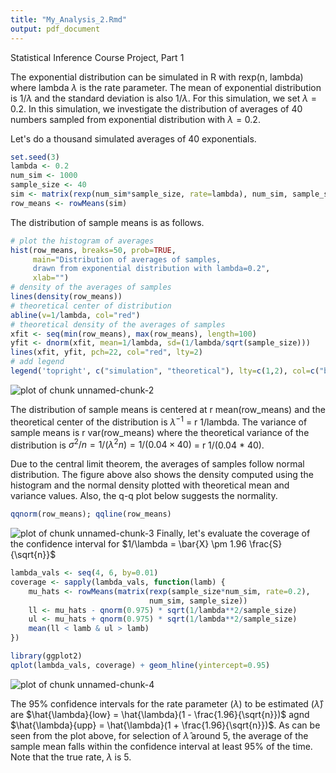 ```yaml
---
title: "My_Analysis_2.Rmd"
output: pdf_document
---
```


Statistical Inference Course Project, Part 1

The exponential distribution can be simulated in R with rexp(n, lambda) where lambda $\lambda$ is the rate parameter. The mean of exponential distribution is $1/\lambda$ and the standard deviation is also $1/\lambda$. For this simulation, we set $\lambda=0.2$. In this simulation, we investigate the distribution of averages of 40 numbers sampled from exponential distribution with $\lambda=0.2$.

Let's do a thousand simulated averages of 40 exponentials.



```r
set.seed(3)
lambda <- 0.2
num_sim <- 1000
sample_size <- 40
sim <- matrix(rexp(num_sim*sample_size, rate=lambda), num_sim, sample_size)
row_means <- rowMeans(sim)
```

The distribution of sample means is as follows.


```r
# plot the histogram of averages
hist(row_means, breaks=50, prob=TRUE,
     main="Distribution of averages of samples,
     drawn from exponential distribution with lambda=0.2",
     xlab="")
# density of the averages of samples
lines(density(row_means))
# theoretical center of distribution
abline(v=1/lambda, col="red")
# theoretical density of the averages of samples
xfit <- seq(min(row_means), max(row_means), length=100)
yfit <- dnorm(xfit, mean=1/lambda, sd=(1/lambda/sqrt(sample_size)))
lines(xfit, yfit, pch=22, col="red", lty=2)
# add legend
legend('topright', c("simulation", "theoretical"), lty=c(1,2), col=c("black", "red"))
```

![plot of chunk unnamed-chunk-2](figure/unnamed-chunk-2-1.png) 

The distribution of sample means is centered at r mean(row_means) and the theoretical center of the distribution is $\lambda^{-1}$ = r 1/lambda. The variance of sample means is r var(row_means) where the theoretical variance of the distribution is $\sigma^2 / n = 1/(\lambda^2 n) = 1/(0.04 \times 40)$ = r 1/(0.04 * 40).

Due to the central limit theorem, the averages of samples follow normal distribution. The figure above also shows the density computed using the histogram and the normal density plotted with theoretical mean and variance values. Also, the q-q plot below suggests the normality.



```r
qqnorm(row_means); qqline(row_means)
```

![plot of chunk unnamed-chunk-3](figure/unnamed-chunk-3-1.png) 
Finally, let's evaluate the coverage of the confidence interval for $1/\lambda = \bar{X} \pm 1.96 \frac{S}{\sqrt{n}}$


```r
lambda_vals <- seq(4, 6, by=0.01)
coverage <- sapply(lambda_vals, function(lamb) {
    mu_hats <- rowMeans(matrix(rexp(sample_size*num_sim, rate=0.2),
                               num_sim, sample_size))
    ll <- mu_hats - qnorm(0.975) * sqrt(1/lambda**2/sample_size)
    ul <- mu_hats + qnorm(0.975) * sqrt(1/lambda**2/sample_size)
    mean(ll < lamb & ul > lamb)
})

library(ggplot2)
qplot(lambda_vals, coverage) + geom_hline(yintercept=0.95)
```

![plot of chunk unnamed-chunk-4](figure/unnamed-chunk-4-1.png) 

The 95% confidence intervals for the rate parameter ($\lambda$) to be estimated ($\hat{\lambda}$) are $\hat{\lambda}{low} = \hat{\lambda}(1 - \frac{1.96}{\sqrt{n}})$ agnd $\hat{\lambda}{upp} = \hat{\lambda}(1 + \frac{1.96}{\sqrt{n}})$. As can be seen from the plot above, for selection of $\hat{\lambda}$ around 5, the average of the sample mean falls within the confidence interval at least 95% of the time. Note that the true rate, $\lambda$ is 5.



